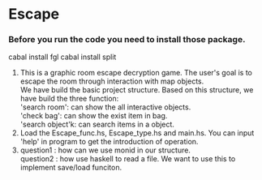 # Escape

<!-- Instell the packages -->
<!-- It will take many times -->
### Before you run the code you need to install those package.
cabal install fgl
cabal install split

<!-- 1. A brief description of your project goals (you can take this from your project proposal), and your current progress toward achieving those goals.
     2. Instructions for how to run your project (e.g. which file to load in GHCi), including several example inputs, if applicable.
     3. In Milestone #1: a list of 2–4 design questions that you have about your project, that you would like to discuss during the workshop.
     4. the class. (You may also still want to include questions as part of this discussion, if there are aspects you’re unsure about.) -->

1. This is a graphic room escape decryption game. The user's goal is to escape the room through interaction with map objects.  
   We have build the basic project structure. Based on this structure, we have build the three function:   
   'search room': can show the all interactive objects.  
   'check bag': can show the exist item in bag.  
   'search object'k: can search items in a object.  
2. Load the Escape_func.hs, Escape_type.hs and main.hs. You can input 'help' in program to get the introduction of operation.  
3. question1 : how can we use monid in our structure.   
   question2 : how use haskell to read a file. We want to use this to implement save/load funciton.   
   
